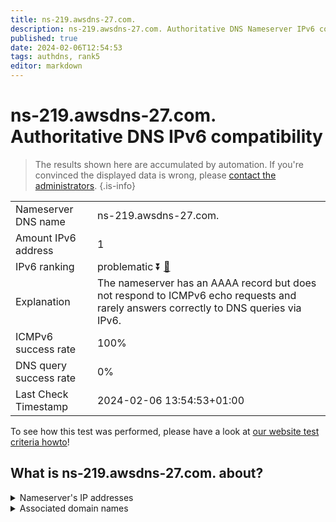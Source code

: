 ```yaml
---
title: ns-219.awsdns-27.com.
description: ns-219.awsdns-27.com. Authoritative DNS Nameserver IPv6 compatibility
published: true
date: 2024-02-06T12:54:53
tags: authdns, rank5
editor: markdown
---
```


# ns-219.awsdns-27.com. Authoritative DNS IPv6 compatibility

> The results shown here are accumulated by automation. If you're convinced the displayed data is wrong, please [contact the administrators](/howto/chat). 
{.is-info}




|   |   |
| - | - |
| Nameserver DNS name | ns-219.awsdns-27.com.
| Amount IPv6 address | 1
| IPv6 ranking | problematic :arrow_double_down: [🔗](/howto/ranking) |
| Explanation | The nameserver has an AAAA record but does not respond to ICMPv6 echo requests and rarely answers correctly to DNS queries via IPv6. |
| ICMPv6 success rate | 100%|
| DNS query success rate | 0% |
| Last Check Timestamp | 2024-02-06 13:54:53+01:00 |

To see how this test was performed, please have a look at [our website test criteria howto](/howto/testcriteria/authdns)!


## What is ns-219.awsdns-27.com. about?




<details>
<summary>Nameserver's IP addresses</summary>

2600:9000:5300:db00::1

</details>



<details>
<summary>Associated domain names</summary>

www.twitch.tv

</details>
